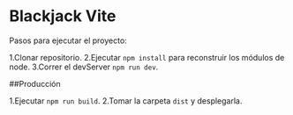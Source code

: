 # Blackjack Vite

Pasos para ejecutar el proyecto:

1.Clonar repositorio.
2.Ejecutar ```npm install``` para reconstruir los módulos de node.
3.Correr el devServer ```npm run dev```.

##Producción

1.Ejecutar ```npm run build```.
2.Tomar la carpeta ```dist``` y desplegarla.
